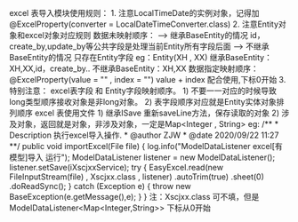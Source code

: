 excel 表导入模块使用规则：
     1. 注意LocalTimeDate的实例对象，记得加 
         @ExcelProperty(converter = LocalDateTimeConverter.class)
     2. 注意Entity对象和excel对象对应规则
         数据未映射顺序：
            --> 继承BaseEntity的情况
                 id，create_by,update_by等公共字段是处理当前Entity所有字段后面
            --> 不继承BaseEntity的情况
                 只存在Entity字段
            eg：Entity(XH , XX)
                 继承BaseEntity：XH,XX,id，create_by..
                 不继承BaseEntity：XH,XX
         数据指定映射顺序：
             @ExcelProperty(value = "" , index = "") 
             value + index 配合使用,下标0开始
      3. 特别注意：
          excel表字段 和 Entity字段映射顺序。
          1) 不要一一对应的时候导致long类型顺序接收对象是非long对象。
          2) 表字段顺序对应就是Entity实体对象排列顺序
excel 表使用文件
      1) 继承ISave 重新saveLine方法，保存读取的对象
      2) 涉及对象，返回就是对象，非涉及对象，一定是Map<Integer , String>
eg:
  /**
     * Description 执行excel导入操作.
     * @author ZJW
     * @date 2020/09/22 11:27
     **/
    public void importExcel(File file) {
        log.info("ModelDataListener excel[有模型]导入 运行");
        ModelDataListener<Xscjxx> listener = new ModelDataListener<Xscjxx>();
        listener.setSave(iXscjxxService);
        try {
            EasyExcel.read(new FileInputStream(file) , Xscjxx.class , listener)
                    .autoTrim(true)
                    .sheet(0)
                    .doReadSync();
        } catch (Exception e) {
            throw new BaseException(e.getMessage(),e);
        }
    }
注：Xscjxx.class 可不填，但是 ModelDataListener<Map<Integer,String>> 下标从0开始         
             
             
                 
             
     
     
    
   